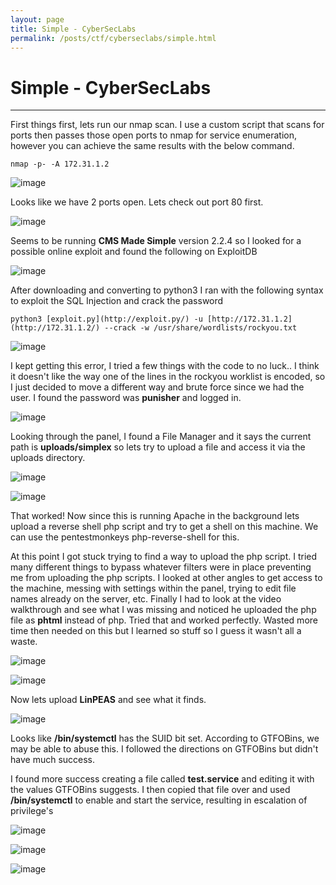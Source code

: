 ```yaml
---
layout: page
title: Simple - CyberSecLabs
permalink: /posts/ctf/cyberseclabs/simple.html
---
```


# Simple - CyberSecLabs
----



First things first, lets run our nmap scan.  I use a custom script that scans for ports then passes those open ports to nmap for service enumeration, however you can achieve the same results with the below command.

`nmap -p- -A 172.31.1.2`

![image](https://user-images.githubusercontent.com/50459517/109029598-a02f0d00-7688-11eb-9246-79e1db868f4e.png)

Looks like we have 2 ports open.  Lets check out port 80 first.

![image](https://user-images.githubusercontent.com/50459517/109029639-aa510b80-7688-11eb-8056-de9f8ca310e9.png)

Seems to be running **CMS Made Simple** version 2.2.4 so I looked for a possible online exploit and found the following on ExploitDB

![image](https://user-images.githubusercontent.com/50459517/109029681-b341dd00-7688-11eb-8a0b-7de5ef337e04.png)

After downloading and converting to python3 I ran with the following syntax to exploit the SQL Injection and crack the password

`python3 [exploit.py](http://exploit.py/) -u [http://172.31.1.2](http://172.31.1.2/) --crack -w /usr/share/wordlists/rockyou.txt`

![image](https://user-images.githubusercontent.com/50459517/109029724-bc32ae80-7688-11eb-9719-8839dd9c3ba1.png)

I kept getting this error, I tried a few things with the code to no luck..  I think it doesn't like the way one of the lines in the rockyou worklist is encoded, so I just decided to move a different way and brute force since we had the user.  I found the password was **punisher** and logged in.

![image](https://user-images.githubusercontent.com/50459517/109029760-c785da00-7688-11eb-9cbd-7e6e40676445.png)

Looking through the panel, I found a File Manager and it says the current path is **uploads/simplex** so lets try to upload a file and access it via the uploads directory.

![image](https://user-images.githubusercontent.com/50459517/109029790-cfde1500-7688-11eb-804e-5c2b198c74c0.png)

![image](https://user-images.githubusercontent.com/50459517/109029822-d8cee680-7688-11eb-87e0-93dd862c2454.png)

That worked!  Now since this is running Apache in the background lets upload a reverse shell php script and try to get a shell on this machine.  We can use the pentestmonkeys php-reverse-shell for this.

At this point I got stuck trying to find a way to upload the php script.  I tried many different things to bypass whatever filters were in place preventing me from uploading the php scripts.  I looked at other angles to get access to the machine, messing with settings within the panel, trying to edit file names already on the server, etc.  Finally I had to look at the video walkthrough and see what I was missing and noticed he uploaded the php file as **phtml** instead of php.  Tried that and worked perfectly.  Wasted more time then needed on this but I learned so stuff so I guess it wasn't all a waste.

![image](https://user-images.githubusercontent.com/50459517/109029870-e3897b80-7688-11eb-9d46-bf7de90b6bcb.png)

![image](https://user-images.githubusercontent.com/50459517/109029898-ec7a4d00-7688-11eb-8a7d-a3d7feecc6e1.png)

Now lets upload **LinPEAS** and see what it finds.

![image](https://user-images.githubusercontent.com/50459517/109029933-f69c4b80-7688-11eb-83e9-fd0029ea5603.png)

Looks like **/bin/systemctl** has the SUID bit set.  According to GTFOBins, we may be able to abuse this.  I followed the directions on GTFOBins but didn't have much success.

I found more success creating a file called **test.service** and editing it with the values GTFOBins suggests.  I then copied that file over and used **/bin/systemctl** to enable and start the service, resulting in escalation of privilege's 

![image](https://user-images.githubusercontent.com/50459517/109029975-0156e080-7689-11eb-8fa4-791512eda2e8.png)

![image](https://user-images.githubusercontent.com/50459517/109030003-087dee80-7689-11eb-82ec-0f0a8b438457.png)

![image](https://user-images.githubusercontent.com/50459517/109030030-10d62980-7689-11eb-803f-e9d7f5de942c.png)
